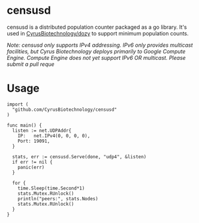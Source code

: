 # censusd

censusd is a distributed population counter packaged as a go library. It's used
in [CyrusBiotechnology/dozy](github.com/CyrusBiotechnology/dozy) to support
minimum population counts.

*Note: censusd only supports IPv4 addressing. IPv6 only provides multicast
facilities, but Cyrus Biotechnology deploys primarily to Google Compute Engine.
Compute Engine does not yet support IPv6 OR multicast. Please submit a pull
reque*

# Usage

    import (
      "github.com/CyrusBiotechnology/censusd"
    )

    func main() {
      listen := net.UDPAddr{
        IP:   net.IPv4(0, 0, 0, 0),
        Port: 19091,
      }

      stats, err := censusd.Serve(done, "udp4", &listen)
      if err != nil {
        panic(err)
      }

      for {
        time.Sleep(time.Second*1)
        stats.Mutex.RUnlock()
        println("peers:", stats.Nodes)
        stats.Mutex.RUnlock()
      }
    }
